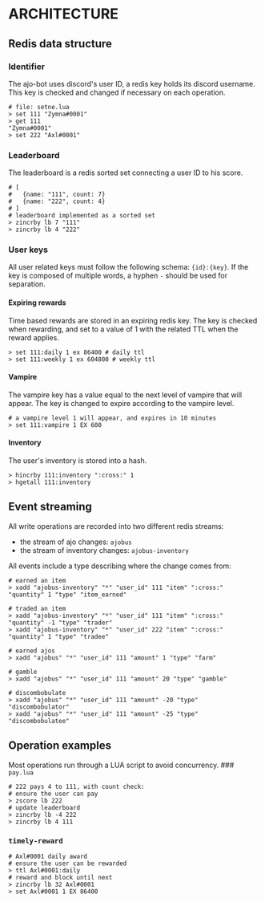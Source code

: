 # ARCHITECTURE

## Redis data structure
### Identifier
The ajo-bot uses discord's user ID, a redis key holds its discord username.
This key is checked and changed if necessary on each operation.

```
# file: setne.lua
> set 111 "Zymna#0001"
> get 111
"Zymna#0001"
> set 222 "Axl#0001"
```

### Leaderboard
The leaderboard is a redis sorted set connecting a user ID to his score.

```
# [
#   {name: "111", count: 7}
#   {name: "222", count: 4}
# ]
# leaderboard implemented as a sorted set
> zincrby lb 7 "111"
> zincrby lb 4 "222"
```

### User keys
All user related keys must follow the following schema: `{id}:{key}`. If the key
is composed of multiple words, a hyphen `-` should be used for separation.

#### Expiring rewards
Time based rewards are stored in an expiring redis key. The key is checked when
rewarding, and set to a value of 1 with the related TTL when the reward applies.

```
> set 111:daily 1 ex 86400 # daily ttl
> set 111:weekly 1 ex 604800 # weekly ttl
```

#### Vampire
The vampire key has a value equal to the next level of vampire that will appear.
The key is changed to expire according to the vampire level.

```
# a vampire level 1 will appear, and expires in 10 minutes
> set 111:vampire 1 EX 600
```

#### Inventory
The user's inventory is stored into a hash.
```
> hincrby 111:inventory ":cross:" 1
> hgetall 111:inventory
```

## Event streaming
All write operations are recorded into two different redis streams:
* the stream of ajo changes: `ajobus`
* the stream of inventory changes: `ajobus-inventory`

All events include a type describing where the change comes from:
```
# earned an item
> xadd "ajobus-inventory" "*" "user_id" 111 "item" ":cross:" "quantity" 1 "type" "item_earned"

# traded an item
> xadd "ajobus-inventory" "*" "user_id" 111 "item" ":cross:" "quantity" -1 "type" "trader"
> xadd "ajobus-inventory" "*" "user_id" 222 "item" ":cross:" "quantity" 1 "type" "tradee"

# earned ajos
> xadd "ajobus" "*" "user_id" 111 "amount" 1 "type" "farm"

# gamble
> xadd "ajobus" "*" "user_id" 111 "amount" 20 "type" "gamble"

# discombobulate
> xadd "ajobus" "*" "user_id" 111 "amount" -20 "type" "discombobulator"
> xadd "ajobus" "*" "user_id" 111 "amount" -25 "type" "discombobulatee"
```

## Operation examples
Most operations run through a LUA script to avoid concurrency.  ### `pay.lua`
```
# 222 pays 4 to 111, with count check:
# ensure the user can pay
> zscore lb 222
# update leaderboard
> zincrby lb -4 222
> zincrby lb 4 111
```

### `timely-reward`
```
# Axl#0001 daily award
# ensure the user can be rewarded
> ttl Axl#0001:daily
# reward and block until next
> zincrby lb 32 Axl#0001
> set Axl#0001 1 EX 86400
```
